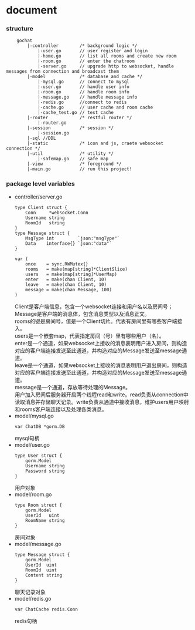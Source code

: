 # document
### structure
```
    gochat
        |-controller        /* background logic */
            |-user.go       // user register and login
            |-home.go       // list all rooms and create new room
            |-room.go       // enter the chatroom
            |-server.go     // upgrade http to websocket, handle messages from connection and broadcast them
        |-model             /* database and cache */
            |-mysql.go      // connect to mysql
            |-user.go       // handle user info
            |-room.go       // handle room info
            |-message.go    // handle message info
            |-redis.go      //connect to redis
            |-cache.go      // user cache and room cache
            |-cache_test.go // test cache
        |-router            /* restful router */
            |-router.go     
        |-session           /* session */
            |-session.go    
        |-sql //DDL
        |-static            /* icon and js, craete websocket connection */
        |-util              /* utility */
            |-safemap.go    // safe map
        |-view              /* foreground */
        |-main.go           // run this project!
```
### package level variables
+ controller/server.go
    ```
    type Client struct {
        Conn     *websocket.Conn
        Username string
        RoomId   string
    }
    type Message struct {
        MsgType int         `json:"msgType"`
        Data    interface{} `json:"data"`
    }

    var (                   
        once    = sync.RWMutex{}
        rooms   = make(map[string]*ClientSlice)
        users   = make(map[string]*UserMap)
        enter   = make(chan Client, 10)
        leave   = make(chan Client, 10)
        message = make(chan Message, 100)
    )
    ```
  Client是客户端信息，包含一个websocket连接和用户名以及房间号；Message是客户端的消息体，包含消息类型以及消息正文。  
  rooms的键是房间号，值是一个Client切片。代表有房间里有哪些客户端接入。  
  users是一个嵌套map，代表指定房间（号）里有哪些用户（名）。  
  enter是一个通道，如果websocket上接收的消息表明用户进入房间，则构造对应的客户端连接发送至此通道，并构造对应的Message发送至message通道。  
  leave是一个通道，如果websocket上接收的消息表明用户退出房间，则构造对应的客户端连接发送至此通道，并构造对应的Message发送至message通道。  
  message是一个通道，存放等待处理的Message。  
  用户加入房间后服务器开启两个线程read和write。read负责从connection中读取消息并存储聊天记录。write负责从通道中接收消息，维护users用户映射和rooms客户端连接以及处理各类消息。
+ model/mysql.go
    ```
    var ChatDB *gorm.DB
    ```
  mysql句柄
+ model/user.go
    ```
    type User struct {
        gorm.Model
        Username string
        Password string
    }
    ```
  用户对象
+ model/room.go
    ```
    type Room struct {
        gorm.Model
        UserId   uint
        RoomName string
    }
    ```
  房间对象
+ model/message.go
    ```
    type Message struct {
        gorm.Model
        UserId  uint
        RoomId  uint
        Content string
    }
    ```
  聊天记录对象
+ model/redis.go
    ```
    var ChatCache redis.Conn
    ```
  redis句柄